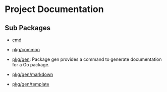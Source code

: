 # Project Documentation

## Sub Packages

* [cmd](cmd)

* [pkg/common](pkg/common)

* [pkg/gen](pkg/gen): Package gen provides a command to generate documentation for a Go package.

* [pkg/gen/markdown](pkg/gen/markdown)

* [pkg/gen/template](pkg/gen/template)

